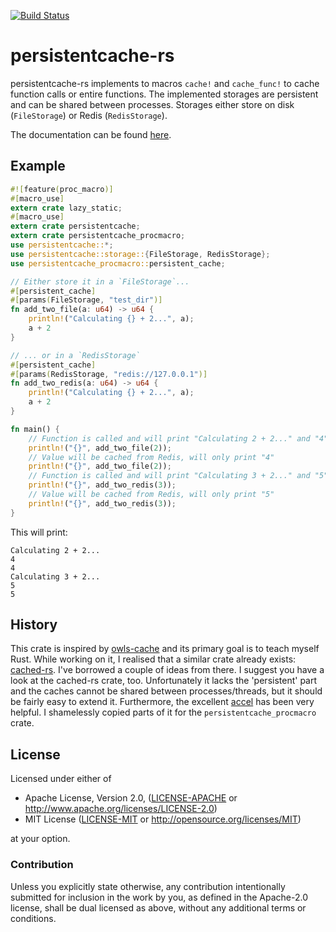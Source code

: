 [![Build Status](https://travis-ci.org/stefan-k/persistentcache-rs.svg?branch=master)](https://travis-ci.org/stefan-k/persistentcache-rs)

# persistentcache-rs

persistentcache-rs implements to macros `cache!` and `cache_func!` to cache function calls or entire functions.
The implemented storages are persistent and can be shared between processes.
Storages either store on disk (`FileStorage`) or Redis (`RedisStorage`).

The documentation can be found [here](https://stefan-k.github.io/persistentcache-rs/persistentcache).

## Example

```rust
#![feature(proc_macro)]
#[macro_use]
extern crate lazy_static;
#[macro_use]
extern crate persistentcache;
extern crate persistentcache_procmacro;
use persistentcache::*;
use persistentcache::storage::{FileStorage, RedisStorage};
use persistentcache_procmacro::persistent_cache;

// Either store it in a `FileStorage`...
#[persistent_cache]
#[params(FileStorage, "test_dir")]
fn add_two_file(a: u64) -> u64 {
    println!("Calculating {} + 2...", a);
    a + 2
}

// ... or in a `RedisStorage`
#[persistent_cache]
#[params(RedisStorage, "redis://127.0.0.1")]
fn add_two_redis(a: u64) -> u64 {
    println!("Calculating {} + 2...", a);
    a + 2
}

fn main() {
    // Function is called and will print "Calculating 2 + 2..." and "4"
    println!("{}", add_two_file(2));
    // Value will be cached from Redis, will only print "4"
    println!("{}", add_two_file(2));
    // Function is called and will print "Calculating 3 + 2..." and "5"
    println!("{}", add_two_redis(3));
    // Value will be cached from Redis, will only print "5"
    println!("{}", add_two_redis(3));
}
```

This will print:

```text
Calculating 2 + 2...
4
4
Calculating 3 + 2...
5
5
```

## History

This crate is inspired by [owls-cache](https://github.com/havoc-io/owls-cache) and its primary goal is to teach myself Rust.
While working on it, I realised that a similar crate already exists: [cached-rs](https://github.com/jaemk/cached).
I've borrowed a couple of ideas from there.
I suggest you have a look at the cached-rs crate, too.
Unfortunately it lacks the 'persistent' part and the caches cannot be shared between processes/threads, but it should be fairly easy to extend it.
Furthermore, the excellent [accel](https://github.com/termoshtt/accell) has been very helpful. I shamelessly copied parts of it for the `persistentcache_procmacro` crate.

## License

Licensed under either of

  * Apache License, Version 2.0, ([LICENSE-APACHE](LICENSE-APACHE) or http://www.apache.org/licenses/LICENSE-2.0)
  * MIT License ([LICENSE-MIT](LICENSE-MIT) or http://opensource.org/licenses/MIT)

at your option.

### Contribution

Unless you explicitly state otherwise, any contribution intentionally submitted
for inclusion in the work by you, as defined in the Apache-2.0 license, shall be dual licensed as above, without any
additional terms or conditions.
